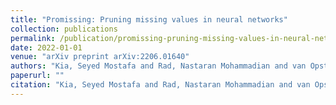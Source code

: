 ```yaml
---
title: "Promissing: Pruning missing values in neural networks"
collection: publications
permalink: /publication/promissing-pruning-missing-values-in-neural-networks
date: 2022-01-01
venue: "arXiv preprint arXiv:2206.01640"
authors: "Kia, Seyed Mostafa and Rad, Nastaran Mohammadian and van Opstal, Daniel and van Schie, Bart and Marquand, Andre F and Pluim, Josien and Cahn, Wiepke and Schnack, Hugo G"
paperurl: ""
citation: "Kia, Seyed Mostafa and Rad, Nastaran Mohammadian and van Opstal, Daniel and van Schie, Bart and Marquand, Andre F and Pluim, Josien and Cahn, Wiepke and Schnack, Hugo G (2022). Promissing: Pruning missing values in neural networks. arXiv preprint arXiv:2206.01640."
---
```

